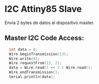 # I2C Attiny85 Slave

Envia 2 bytes de datos al dispositivo master.

## Master I2C Code Access:
```c++
  int data = 0;
  Wire.beginTransmission(13);
  Wire.write(4);
  Wire.requestFrom(13, 2);
  data = Wire.read() << 2 | Wire.read();    
  Wire.endTransmission();
  Serial.println(data);
```
